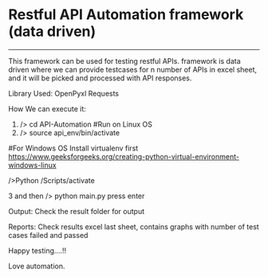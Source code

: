 # Restful API Automation framework (data driven)
------------------------------------------------------------------------------------------------------------
This framework can be used for testing restful APIs. framework is data driven where we can provide testcases for n number of APIs in excel sheet, and it will be picked and processed with API responses.

Library Used:
OpenPyxl
Requests



How We can execute it:
1. /> cd API-Automation
#Run on Linux OS
2. /> source api_env/bin/activate

#For Windows OS Install virtualenv first
https://www.geeksforgeeks.org/creating-python-virtual-environment-windows-linux

/>Python <venv>/Scripts/activate
  
3 and then /> python main.py press enter


Output:
Check the result folder for output

Reports: Check results excel last sheet, contains graphs with number of test cases failed and passed

Happy testing....!!

Love automation.

